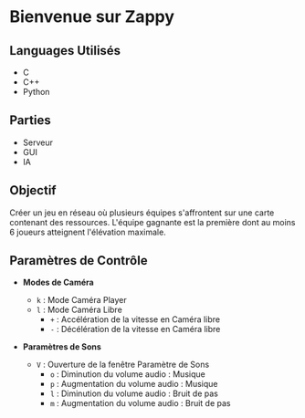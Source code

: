 # Bienvenue sur Zappy

## Languages Utilisés
- C
- C++
- Python

## Parties
- Serveur
- GUI
- IA

## Objectif
Créer un jeu en réseau où plusieurs équipes s'affrontent sur une carte contenant des ressources. L'équipe gagnante est la première dont au moins 6 joueurs atteignent l'élévation maximale.

## Paramètres de Contrôle
- **Modes de Caméra**
  - `k` : Mode Caméra Player
  - `l` : Mode Caméra Libre
    - `+` : Accélération de la vitesse en Caméra libre
    - `-` : Décélération de la vitesse en Caméra libre

- **Paramètres de Sons**
  - `V` : Ouverture de la fenêtre Paramètre de Sons
    - `o` : Diminution du volume audio : Musique
    - `p` : Augmentation du volume audio : Musique
    - `l` : Diminution du volume audio : Bruit de pas
    - `m` : Augmentation du volume audio : Bruit de pas
